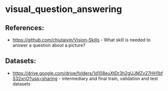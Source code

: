 # visual_question_answering

## References:

- https://github.com/chiutaiyin/Vision-Skills - What skill is needed to answer a question about a picture?

## Datasets:

- https://drive.google.com/drive/folders/1d108euXtDr3h2gUJMZv27HH1bfS32xnO?usp=sharing - intermediary and final train, validation and test datasets
